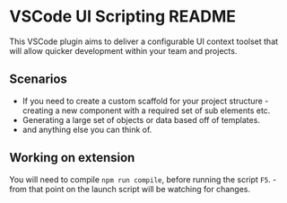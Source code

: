 # VSCode UI Scripting README

This VSCode plugin aims to deliver a configurable UI context toolset that will allow quicker development within your team and projects.

## Scenarios

- If you need to create a custom scaffold for your project structure - creating a new component with a required set of sub elements etc.
- Generating a large set of objects or data based off of templates.
- and anything else you can think of.

## Working on extension

You will need to compile `npm run compile`, before running the script `F5`. - from that point on the launch script will be watching for changes.
